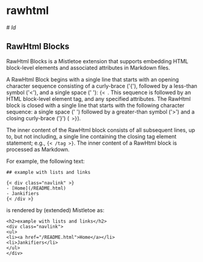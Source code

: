 # rawhtml
\# $Id$

## RawHtml Blocks  

RawHtml Blocks is a Mistletoe extension that supports embedding HTML block-level elements and associated attributes in Markdown files.

A RawHtml Block begins with a single line that starts with an opening character sequence consisting of a curly-brace ('{'), followed by a less-than symbol ('<'), and a single space (' '): `{< `. This sequence is followed by an HTML block-level element tag, and any specified attributes. The RawHtml block is closed with a single line that starts with the following character sequence: a single space (' ') followed by a greater-than symbol ('>') and a closing curly-brace ('}') (` >}`).

The inner content of the RawHtml block consists of all subsequent lines, up to, but not including, a single line containing the closing tag element statement; e.g., `{< /tag >}`. The inner content of a RawHtml block is processed as Markdown.

For example, the following text:
```
## example with lists and links

{< div class="navlink" >}
- [Home](/README.html)
- Jankifiers
{< /div >}
```

is rendered by (extended) Mistletoe as:
```
<h2>example with lists and links</h2>
<div class="navlink">
<ul>
<li><a href="/README.html">Home</a></li>
<li>Jankifiers</li>
</ul>
</div>
```


